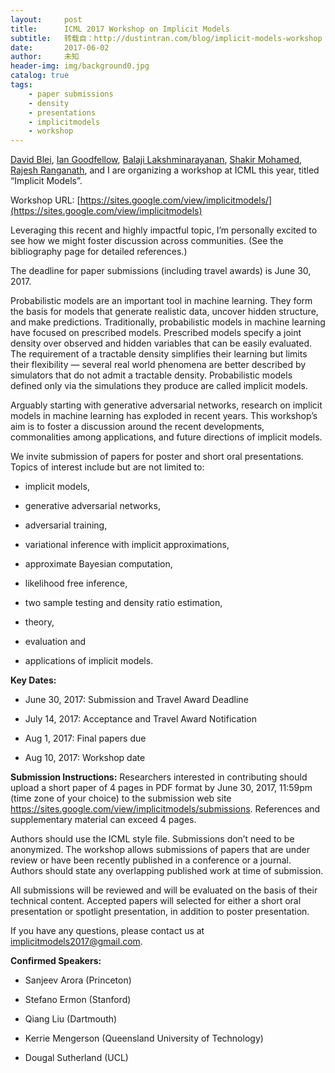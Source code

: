 ```yaml
---
layout:     post
title:      ICML 2017 Workshop on Implicit Models
subtitle:   转载自：http://dustintran.com/blog/implicit-models-workshop
date:       2017-06-02
author:     未知
header-img: img/background0.jpg
catalog: true
tags:
    - paper submissions
    - density
    - presentations
    - implicitmodels
    - workshop
---
```


[David Blei](http://www.cs.columbia.edu/~blei),
[Ian Goodfellow](http://www.iangoodfellow.com/.),
[Balaji Lakshminarayanan](http://www.gatsby.ucl.ac.uk/~balaji),
[Shakir Mohamed](http://shakirm.com/.),
[Rajesh Ranganath](https://www.cs.princeton.edu/~rajeshr),
and I are organizing a workshop at ICML this year, titled
“Implicit Models”.

Workshop URL: [https://sites.google.com/view/implicitmodels/](https://sites.google.com/view/implicitmodels)

Leveraging this recent and highly impactful topic, I’m personally
excited to see how we might foster discussion across communities. (See
the bibliography
page
for detailed references.)

The deadline for paper submissions (including travel awards) is June 30, 2017.

Probabilistic models are an important tool in machine learning. They
form the basis for models that generate realistic data, uncover hidden
structure, and make predictions. Traditionally, probabilistic models
in machine learning have focused on prescribed models. Prescribed
models specify a joint density over observed and hidden variables that
can be easily evaluated. The requirement of a tractable density
simplifies their learning but limits their flexibility — several
real world phenomena are better described by simulators that do not
admit a tractable density. Probabilistic models defined only via the
simulations they produce are called implicit models.

Arguably starting with generative adversarial networks, research on
implicit models in machine learning has exploded in recent years. This
workshop’s aim is to foster a discussion around the recent
developments, commonalities among applications, and future directions
of implicit models.

We invite submission of papers for poster and short oral
presentations. Topics of interest include but are not limited to:

- implicit models,

- generative adversarial networks,

- adversarial training,

- variational inference with implicit approximations,

- approximate Bayesian computation,

- likelihood free inference,

- two sample testing and density ratio estimation,

- theory,

- evaluation and

- applications of implicit models.


**Key Dates:**

- June 30, 2017: Submission and Travel Award Deadline

- July 14, 2017: Acceptance and Travel Award Notification

- Aug 1, 2017: Final papers due

- Aug 10, 2017: Workshop date


**Submission Instructions:**
Researchers interested in contributing should upload a short paper of
4 pages in PDF format by June 30, 2017, 11:59pm (time zone of your
choice) to the submission web site
https://sites.google.com/view/implicitmodels/submissions. References
and supplementary material can exceed 4 pages.

Authors should use the ICML style file. Submissions don’t need to be
anonymized. The workshop allows submissions of papers that are under
review or have been recently published in a conference or a journal.
Authors should state any overlapping published work at time of
submission.

All submissions will be reviewed and will be evaluated on the basis of
their technical content. Accepted papers will selected for either a
short oral presentation or spotlight presentation, in addition to
poster presentation.

If you have any questions, please contact us at implicitmodels2017@gmail.com.

**Confirmed Speakers:**

- Sanjeev Arora (Princeton)

- Stefano Ermon (Stanford)

- Qiang Liu (Dartmouth)

- Kerrie Mengerson (Queensland University of Technology)

- Dougal Sutherland (UCL)

